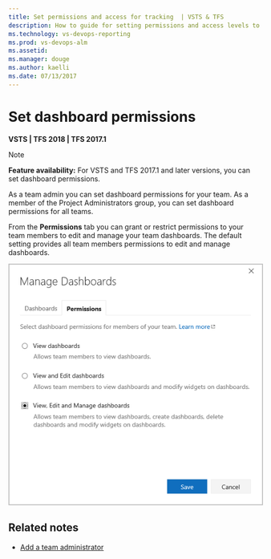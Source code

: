 ```yaml
---
title: Set permissions and access for tracking  | VSTS & TFS
description: How to guide for setting permissions and access levels to support work tracking tasks (Visual Studio Team Services and Team Foundation Server)
ms.technology: vs-devops-reporting
ms.prod: vs-devops-alm
ms.assetid: 
ms.manager: douge
ms.author: kaelli
ms.date: 07/13/2017
---
```


<a id="set-permissions">  </a>
# Set dashboard permissions    

**VSTS | TFS 2018 | TFS 2017.1**

>[!NOTE]  
>**Feature availability:**  For VSTS and TFS 2017.1 and later versions, you can set dashboard permissions. 

As a team admin you can set dashboard permissions for your team. As a member of the Project Administrators group, you can set dashboard permissions for all teams.  

From the **Permissions** tab you can grant or restrict permissions to your team members to edit and manage your team dashboards. The default setting provides all team members permissions to edit and manage dashboards.  
 
<img src="_img/dashboards-permissions.png" alt="Manage dashboards - permissions" style="border: 2px solid #C3C3C3;" /> 

## Related notes

- [Add a team administrator](../work/scale/add-team-administrator.md)
 